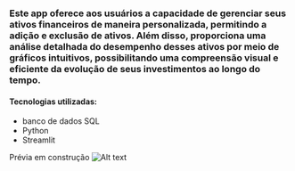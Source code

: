 ### Este app oferece aos usuários a capacidade de gerenciar seus ativos financeiros de maneira personalizada, permitindo a adição e exclusão de ativos. Além disso, proporciona uma análise detalhada do desempenho desses ativos por meio de gráficos intuitivos, possibilitando uma compreensão visual e eficiente da evolução de seus investimentos ao longo do tempo.

#### Tecnologias utilizadas:

- banco de dados SQL
- Python
- Streamlit

Prévia em construção
![Alt text](image-1.png)

